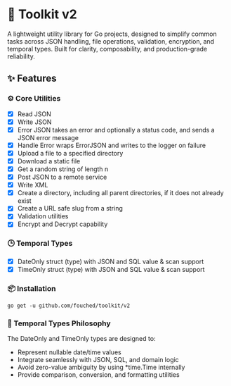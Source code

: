 # 🧰 Toolkit v2
A lightweight utility library for Go projects, designed to simplify common tasks across JSON handling, file operations, validation, encryption, and temporal types. Built for clarity, composability, and production-grade reliability.

## ✨ Features

### ⚙️ Core Utilities
- [X] Read JSON
- [X] Write JSON
- [X] Error JSON takes an error and optionally a status code, and sends a JSON error message
- [X] Handle Error wraps ErrorJSON and writes to the logger on failure
- [X] Upload a file to a specified directory
- [X] Download a static file
- [X] Get a random string of length n
- [X] Post JSON to a remote service
- [X] Write XML
- [X] Create a directory, including all parent directories, if it does not already exist
- [X] Create a URL safe slug from a string
- [X] Validation utilities
- [X] Encrypt and Decrypt capability

### 🕒 Temporal Types
- [X] DateOnly struct (type) with JSON and SQL value & scan support
- [X] TimeOnly struct (type) with JSON and SQL value & scan support

### 📦 Installation

`go get -u github.com/fouched/toolkit/v2`

### 📅 Temporal Types Philosophy
The DateOnly and TimeOnly types are designed to:
- Represent nullable date/time values
- Integrate seamlessly with JSON, SQL, and domain logic
- Avoid zero-value ambiguity by using *time.Time internally
- Provide comparison, conversion, and formatting utilities
